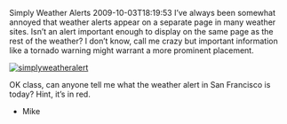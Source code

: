 Simply Weather Alerts
2009-10-03T18:19:53
I’ve always been somewhat annoyed that weather alerts appear on a separate page in many weather sites. Isn’t an alert important enough to display on the same page as the rest of the weather? I don’t know, call me crazy but important information like a tornado warning might warrant a more prominent placement.

[![simplyweatheralert](http://az667460.vo.msecnd.net/cdn/images/blog/SimplyWeatherAlerts_C88F/simplyweatheralert_thumb.png)](http://az667460.vo.msecnd.net/cdn/images/blog/SimplyWeatherAlerts_C88F/simplyweatheralert_3.png)

OK class, can anyone tell me what the weather alert in San Francisco is today? Hint, it’s in red.

- Mike
